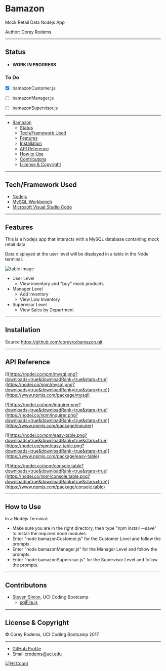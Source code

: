 # Bamazon
Mock Retail Data Nodejs App

Author: Corey Rodems


---
## Status
- #### WORK IN PROGRESS

### To Do
- [x] bamazonCustomer.js
- [ ] bamazonManager.js
- [ ] bamazonSupervisor.js


---
<!-- TOC -->

- [Bamazon](#bamazon)
    - [Status](#status)
    - [Tech/Framework Used](#techframework-used)
    - [Features](#features)
    - [Installation](#installation)
    - [API Reference](#api-reference)
    - [How to Use](#how-to-use)
    - [Contributons](#contributons)
    - [License & Copyright](#license-copyright)

<!-- /TOC -->

---
## Tech/Framework Used
- [Nodejs](https://nodejs.org/en/ "Nodejs")
- [MySQL Workbench](https://www.mysql.com/products/workbench/ "MySQL Workbench")
- [Microsoft Visual Studio Code](https://code.visualstudio.com/ "Visual Studio Code")

---
## Features
This is a Nodejs app that interacts with a MySQL database containing mock retail data.

Data displayed at the user level will be displayed in a table in the Node terminal.

![table image](http://i.imgur.com/7a7QILC.png)

- User Level
    - View inventory and "buy" mock products
- Manager Level
    - Add inventory
    - View Low Inventory
- Supervisor Level
    - View Sales by Department


---
## Installation
Source https://github.com/coreyro/bamazon.git


---
## API Reference

[![https://nodei.co/npm/mysql.png?downloads=true&downloadRank=true&stars=true](https://nodei.co/npm/mysql.png?downloads=true&downloadRank=true&stars=true)](https://www.npmjs.com/package/mysql)

[![https://nodei.co/npm/inquirer.png?downloads=true&downloadRank=true&stars=true](https://nodei.co/npm/inquirer.png?downloads=true&downloadRank=true&stars=true)](https://www.npmjs.com/package/inquirer)

[![https://nodei.co/npm/easy-table.png?downloads=true&downloadRank=true&stars=true](https://nodei.co/npm/easy-table.png?downloads=true&downloadRank=true&stars=true)](https://www.npmjs.com/package/easy-table)

[![https://nodei.co/npm/console.table?downloads=true&downloadRank=true&stars=true](https://nodei.co/npm/console.table.png?downloads=true&downloadRank=true&stars=true)](https://www.npmjs.com/package/console.table)


---

## How to Use
In a Nodejs Terminal:
- Make sure you are in the right directory, then type "npm install --save" to install the required node modules.
- Enter "node bamazonCustomer.js" for the Customer Level and follow the prompts.
- Enter "node bamazonManager.js" for the Manager Level and follow the prompts.
- Enter "node bamazonSupervisor.js" for the Supervisor Level and follow the prompts.

---

## Contributons
- [Steven Simon](https://github.com/theRealScoobaSteve "Steven Simon"), UCI Coding Bootcamp
    - [sqlFile.js](https://github.com/CoreyRo/bamazon/blob/master/sqlFile.js "SQL Object")

---

## License & Copyright
© Corey Rodems, UCI Coding Bootcamp 2017

---
- [GitHub Profile](https://www,github.com/coreyro)
- Email crodems@uci.edu

[![HitCount](https://hitt.herokuapp.com/CoreyRo/Flashcard-Generator.svg)](https://github.com/CoreyRo/bamazon)
